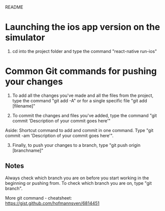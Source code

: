 README

# Launching the ios app version on the simulator
1. cd into the project folder and type the command "react-native run-ios"

# Common Git commands for pushing your changes
1. To add all the changes you've made and all the files from the project, type the command
"git add -A" or for a single specific file "git add [filename]"

2. To commit the changes and files you've added, type the command "git commit 'Description of your commit goes here'"

Aside: Shortcut command to add and commit in one command. Type "git commit -am 'Description of your commit goes here'".

3. Finally, to push your changes to a branch, type "git push origin [branchname]"

## Notes
Always check which branch you are on before you start working in the beginning or pushing from. To check which branch you are on,
type "git branch".

More git command - cheatsheet: https://gist.github.com/hofmannsven/6814451
